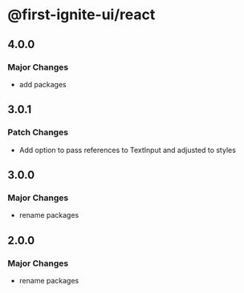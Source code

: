 # @first-ignite-ui/react

## 4.0.0

### Major Changes

- add packages

## 3.0.1

### Patch Changes

- Add option to pass references to TextInput and adjusted to styles

## 3.0.0

### Major Changes

- rename packages

## 2.0.0

### Major Changes

- rename packages
